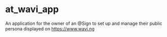 # at_wavi_app
An application for the owner of an @Sign to set up and manage their public persona displayed on https://www.wavi.ng
